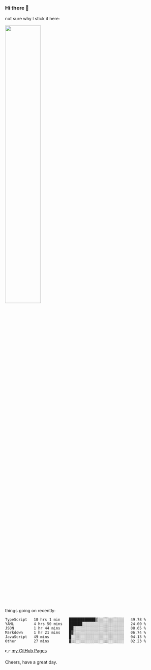 ### Hi there 👋

not sure why I stick it here:

[<img width="48%" src="https://github-readme-stats.vercel.app/api?username=ykzhukian&show_icons=true&theme=dracula">](https://github.com/anuraghazra/github-readme-stats)


things going on recently:

<!--START_SECTION:waka-->

```text
TypeScript   10 hrs 1 min    ████████████▒░░░░░░░░░░░░   49.78 %
YAML         4 hrs 50 mins   ██████░░░░░░░░░░░░░░░░░░░   24.00 %
JSON         1 hr 44 mins    ██░░░░░░░░░░░░░░░░░░░░░░░   08.65 %
Markdown     1 hr 21 mins    █▓░░░░░░░░░░░░░░░░░░░░░░░   06.74 %
JavaScript   49 mins         █░░░░░░░░░░░░░░░░░░░░░░░░   04.13 %
Other        27 mins         ▓░░░░░░░░░░░░░░░░░░░░░░░░   02.23 %
```

<!--END_SECTION:waka-->

👉 [my GitHub Pages](https://ykzhukian.github.io)

Cheers, have a great day.

